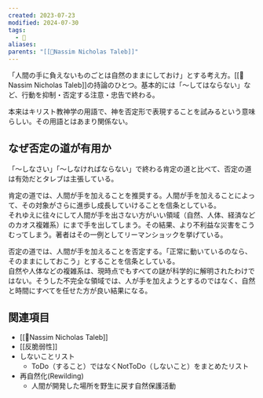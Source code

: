 ```yaml
---
created: 2023-07-23
modified: 2024-07-30
tags:
  - 📝
aliases: 
parents: "[[👤Nassim Nicholas Taleb]]"
---
```

「人間の手に負えないものごとは自然のままにしておけ」とする考え方。[[👤Nassim Nicholas Taleb]]の持論のひとつ。基本的には「～してはならない」など、行動を抑制・否定する注意・忠告で終わる。

本来はキリスト教神学の用語で、神を否定形で表現することを試みるという意味らしい。その用語とはあまり関係ない。

## なぜ否定の道が有用か
「～しなさい」「～しなければならない」で終わる肯定の道と比べて、否定の道は有効だとタレブは主張している。

肯定の道では、人間が手を加えることを推奨する。人間が手を加えることによって、その対象がさらに進歩し成長していけることを信条としている。  
それゆえに往々にして人間が手を出さない方がいい領域（自然、人体、経済などのカオス複雑系）にまで手を出してしまう。その結果、より不利益な災害をこうむってしまう。著者はその一例としてリーマンショックを挙げている。

否定の道では、人間が手を加えることを否定する。「正常に動いているのなら、そのままにしておこう」とすることを信条としている。  
自然や人体などの複雑系は、現時点でもすべての謎が科学的に解明されたわけではない。そうした不完全な領域では、人が手を加えようとするのではなく、自然と時間にすべてを任せた方が良い結果になる。

## 関連項目
- [[👤Nassim Nicholas Taleb]]
- [[反脆弱性]]
- しないことリスト 
	- ToDo（すること）ではなくNotToDo（しないこと）をまとめたリスト
- 再自然化(Rewilding)
	- 人間が開発した場所を野生に戻す自然保護活動